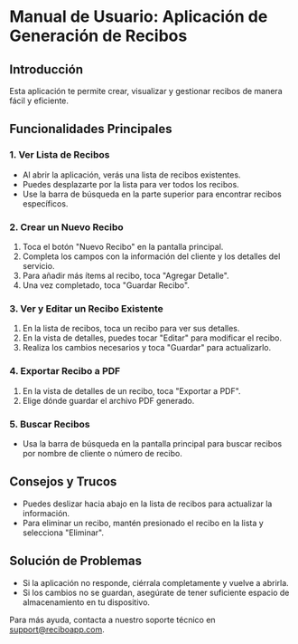 # Manual de Usuario: Aplicación de Generación de Recibos

## Introducción
Esta aplicación te permite crear, visualizar y gestionar recibos de manera fácil y eficiente.

## Funcionalidades Principales

### 1. Ver Lista de Recibos
- Al abrir la aplicación, verás una lista de recibos existentes.
- Puedes desplazarte por la lista para ver todos los recibos.
- Use la barra de búsqueda en la parte superior para encontrar recibos específicos.

### 2. Crear un Nuevo Recibo
1. Toca el botón "Nuevo Recibo" en la pantalla principal.
2. Completa los campos con la información del cliente y los detalles del servicio.
3. Para añadir más ítems al recibo, toca "Agregar Detalle".
4. Una vez completado, toca "Guardar Recibo".

### 3. Ver y Editar un Recibo Existente
1. En la lista de recibos, toca un recibo para ver sus detalles.
2. En la vista de detalles, puedes tocar "Editar" para modificar el recibo.
3. Realiza los cambios necesarios y toca "Guardar" para actualizarlo.

### 4. Exportar Recibo a PDF
1. En la vista de detalles de un recibo, toca "Exportar a PDF".
2. Elige dónde guardar el archivo PDF generado.

### 5. Buscar Recibos
- Usa la barra de búsqueda en la pantalla principal para buscar recibos por nombre de cliente o número de recibo.

## Consejos y Trucos
- Puedes deslizar hacia abajo en la lista de recibos para actualizar la información.
- Para eliminar un recibo, mantén presionado el recibo en la lista y selecciona "Eliminar".

## Solución de Problemas
- Si la aplicación no responde, ciérrala completamente y vuelve a abrirla.
- Si los cambios no se guardan, asegúrate de tener suficiente espacio de almacenamiento en tu dispositivo.

Para más ayuda, contacta a nuestro soporte técnico en support@reciboapp.com.
